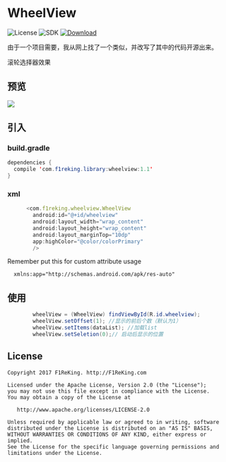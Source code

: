 # WheelView

![License](https://img.shields.io/badge/license-Apache2.0-blue.svg)
![SDK](https://img.shields.io/badge/sdk-16-orange.svg)
[ ![Download](https://api.bintray.com/packages/f1reking/maven/wheelview/images/download.svg) ](https://bintray.com/f1reking/maven/wheelview/_latestVersion) 
  
  
由于一个项目需要，我从网上找了一个类似，并改写了其中的代码开源出来。

滚轮选择器效果

## 预览
![](http://7xplt3.com1.z0.glb.clouddn.com/v4.gif)

## 引入
### build.gradle
```java
dependencies {
  compile 'com.f1reking.library:wheelview:1.1'
}
```
### xml
```js
      <com.f1reking.wheelview.WheelView
        android:id="@+id/wheelview"
        android:layout_width="wrap_content"
        android:layout_height="wrap_content"
        android:layout_marginTop="10dp"
        app:highColor="@color/colorPrimary"
        />
```

Remember put this for custom attribute usage
```
  xmlns:app="http://schemas.android.com/apk/res-auto"
```

## 使用

```java
        wheelView = (WheelView) findViewById(R.id.wheelview); 
        wheelView.setOffset(1); //显示的前后个数（默认为1）
        wheelView.setItems(dataList); //加载list
        wheelView.setSeletion(0);// 启动后显示的位置
```

## License

    Copyright 2017 F1ReKing. http://F1ReKing.com

    Licensed under the Apache License, Version 2.0 (the "License");
    you may not use this file except in compliance with the License.
    You may obtain a copy of the License at

       http://www.apache.org/licenses/LICENSE-2.0

    Unless required by applicable law or agreed to in writing, software
    distributed under the License is distributed on an "AS IS" BASIS,
    WITHOUT WARRANTIES OR CONDITIONS OF ANY KIND, either express or implied.
    See the License for the specific language governing permissions and
    limitations under the License.

